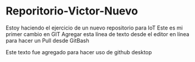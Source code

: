 # Reporitorio-Victor-Nuevo
Estoy haciendo el ejercicio de un nuevo repositorio para IoT
Este es mi primer cambio en GIT
Agregar esta línea de texto desde el editor en línea para hacer un Pull desde GitBash

Este texto fue agregado para hacer uso de github desktop
